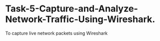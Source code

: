 # Task-5-Capture-and-Analyze-Network-Traffic-Using-Wireshark.
 To capture live network packets using Wireshark
